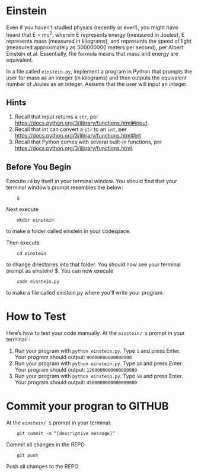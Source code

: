 # Einstein

Even if you haven’t studied physics (recently or ever!), you might have heard that E = mc<sup>2</sup>, wherein E represents energy (measured in Joules), E represents mass (measured in kilograms), and represents the speed of light (measured approximately as 300000000 meters per second), per Albert Einstein et al. Essentially, the formula means that mass and energy are equivalent.

In a file called `einstein.py`, implement a program in Python that prompts the user for mass as an integer (in kilograms) and then outputs the equivalent number of Joules as an integer. Assume that the user will input an integer.

## Hints
1. Recall that input returns a `str`, per <https://docs.python.org/3/library/functions.html#input>.
2. Recall that int can convert a `str` to an `int`, per <https://docs.python.org/3/library/functions.html#int>.
3. Recall that Python comes with several built-in functions, per <https://docs.python.org/3/library/functions.html>.

## Before You Begin
Execute `cd` by itself in your terminal window. You should find that your terminal window’s prompt resembles the below:

		$
Next execute

		mkdir einstein
to make a folder called einstein in your codespace.

Then execute

		cd einstein
to change directories into that folder. You should now see your terminal prompt as einstein/ $. You can now execute

		code einstein.py
to make a file called einstein.py where you’ll write your program.

# How to Test
Here’s how to test your code manually. At the `einstein/ $` prompt in your terminal: :

1. Run your program with `python einstein.py`. Type `1` and press Enter. Your program should output: `90000000000000000`
2. Run your program with `python einstein.py`. Type `14` and press Enter. Your program should output: `1260000000000000000`
3. Run your program with `python einstein.py`. Type `50` and press Enter. Your program should output: `4500000000000000000`

# Commit your progran to GITHUB
At the `einstein/ $` prompt in your terminal:

		git commit -m “[descriptive message]“
Commit all changes in the REPO

		git push 
Push all changes to the REPO

